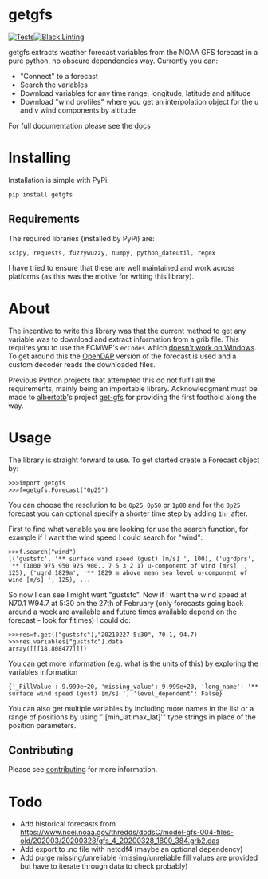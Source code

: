 # getgfs
[![Tests](https://github.com/jagoosw/getgfs/actions/workflows/test.yml/badge.svg)](https://github.com/jagoosw/getgfs/actions/workflows/test.yml)[![Black Linting](https://github.com/jagoosw/getgfs/actions/workflows/black.yml/badge.svg)](https://github.com/jagoosw/getgfs/actions/workflows/black.yml)

getgfs extracts weather forecast variables from the NOAA GFS forecast in a pure python, no obscure dependencies way. Currently you can:
- "Connect" to a forecast
- Search the variables 
- Download variables for any time range, longitude, latitude and altitude
- Download "wind profiles" where you get an interpolation object for the u and v wind components by altitude

For full documentation please see the [docs](https://getgfs.readthedocs.io/en/latest/)

# Installing
Installation is simple with PyPi:

`pip install getgfs`

## Requirements
The required libraries (installed by PyPi) are:

```scipy, requests, fuzzywuzzy, numpy, python_dateutil, regex```

I have tried to ensure that these are well maintained and work across platforms (as this was the motive for writing this library).

# About

The incentive to write this library was that the current method to get any variable was to download and extract information from a grib file. This requires you to use the ECMWF's `ecCodes` which [doesn't work on Windows](https://github.com/ecmwf/eccodes-python#system-dependencies). To get around this the [OpenDAP](https://nomads.ncep.noaa.gov/) version of the forecast is used and a custom decoder reads the downloaded files.

Previous Python projects that attempted this do not fulfil all the requirements, mainly being an importable library. Acknowledgment must be made to [albertotb](https://github.com/albertotb)'s project [get-gfs](https://github.com/albertotb/get-gfs) for providing the first foothold along the way.

# Usage
The library is straight forward to use. To get started create a Forecast object by:

```
>>>import getgfs
>>>f=getgfs.Forecast("0p25")
```

You can choose the resolution to be `0p25`, `0p50` or `1p00` and for the `0p25` forecast you can optional specify a shorter time step by adding `1hr` after.

First to find what variable you are looking for use the search function, for example if I want the wind speed I could search for "wind":

```
>>>f.search("wind")
[('gustsfc', '** surface wind speed (gust) [m/s] ', 100), ('ugrdprs', '** (1000 975 950 925 900.. 7 5 3 2 1) u-component of wind [m/s] ', 125), ('ugrd_1829m', '** 1829 m above mean sea level u-component of wind [m/s] ', 125), ...
```

So now I can see I might want "gustsfc". Now if I want the wind speed at N70.1 W94.7 at 5:30 on the 27th of February (only forecasts going back around a week are available and future times available depend on the forecast - look for f.times) I could do:

```
>>>res=f.get(["gustsfc"],"20210227 5:30", 70.1,-94.7)
>>>res.variables["gustsfc"].data
array([[[18.808477]]])
```

You can get more information (e.g. what is the units of this) by exploring the variables information

```>>>f.variables["gustsfc"]
{'_FillValue': 9.999e+20, 'missing_value': 9.999e+20, 'long_name': '** surface wind speed (gust) [m/s] ', 'level_dependent': False}
```

You can also get multiple variables by including more names in the list or a range of positions by using "'[min_lat:max_lat]'" type strings in place of the position parameters.


## Contributing
Please see [contributing](CONTRIBUTING.md) for more information.

# Todo
- Add historical forecasts from https://www.ncei.noaa.gov/thredds/dodsC/model-gfs-004-files-old/202003/20200328/gfs_4_20200328_1800_384.grb2.das
- Add export to .nc file with netcdf4 (maybe an optional dependency)
- Add purge missing/unreliable (missing/unreliable fill values are provided but have to iterate through data to check probably)
